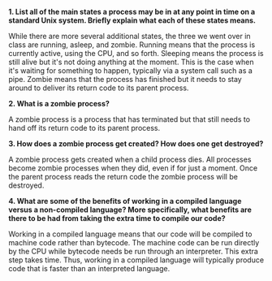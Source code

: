 **1. List all of the main states a process may be in at any point in time on a standard Unix system. Briefly explain what each of these states means.**

While there are more several additional states, the three we went over in class are running, asleep, and zombie. Running means that the process is currently active, using the CPU, and so forth. Sleeping means the process is still alive but it's not doing anything at the moment. This is the case when it's waiting for something to happen, typically via a system call such as a pipe. Zombie means that the process has finished but it needs to stay around to deliver its return code to its parent process.

**2. What is a zombie process?**

A zombie process is a process that has terminated but that still needs to hand off its return code to its parent process.

**3. How does a zombie process get created? How does one get destroyed?**

A zombie process gets created when a child process dies. All processes become zombie processes when they did, even if for just a moment. Once the parent process reads the return code the zombie process will be destroyed.

**4. What are some of the benefits of working in a compiled language versus a non-compiled language? More specifically, what benefits are there to be had from taking the extra time to compile our code?**

Working in a compiled language means that our code will be compiled to machine code rather than bytecode. The machine code can be run directly by the CPU while bytecode needs be run through an interpreter. This extra step takes time. Thus, working in a compiled language will typically produce code that is faster than an interpreted language.
